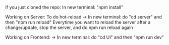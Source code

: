 If you just cloned the repo:
    In new terminal: "npm install"

Working on Server: 
    To do hot-reload
        -> In new terminal: do "cd server" and then "npm run reload"
        Everytime you want to reload the server after a change/update, stop the server, and do npm run reload again

Working on Frontend:
    -> In new terminal: do "cd UI" and then "npm run dev"